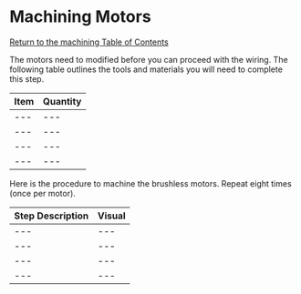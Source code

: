 # Machining Motors

[Return to the machining Table of Contents](https://github.com/EmiliaPsacharopoulos/Quadruped-8dof-Robot/tree/main/Machining#machining)

The motors need to modified before you can proceed with the wiring. The following table outlines the tools and materials you will need to complete this step.

| Item | Quantity |
| --- | --- |
| --- | --- |
| --- | --- |
| --- | --- |
| --- | --- |

Here is the procedure to machine the brushless motors. Repeat eight times (once per motor).

| Step Description | Visual | 
| --- | --- |
| --- | --- |
| --- | --- |
| --- | --- |
| --- | --- |

